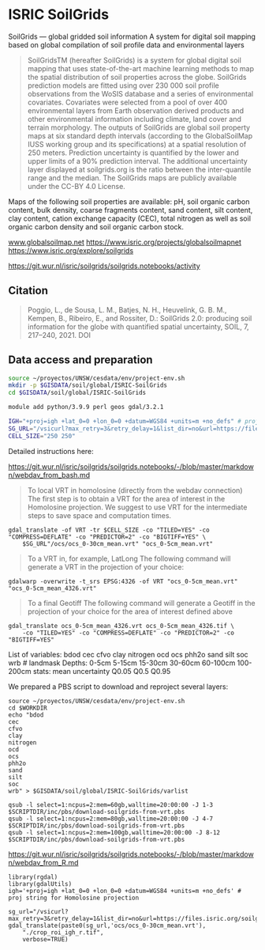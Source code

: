 # ISRIC SoilGrids

SoilGrids — global gridded soil information
A system for digital soil mapping based on global compilation of soil profile data and environmental layers

> SoilGridsTM (hereafter SoilGrids) is a system for global digital soil mapping that uses state-of-the-art machine learning methods to map the spatial distribution of soil properties across the globe. SoilGrids prediction models are fitted using over 230 000 soil profile observations from the WoSIS database and a series of environmental covariates. Covariates were selected from a pool of over 400 environmental layers from Earth observation derived products and other environmental information including climate, land cover and terrain morphology. The outputs of SoilGrids are global soil property maps at six standard depth intervals (according to the GlobalSoilMap IUSS working group and its specifications) at a spatial resolution of 250 meters. Prediction uncertainty is quantified by the lower and upper limits of a 90% prediction interval. The additional uncertainty layer displayed at soilgrids.org is the ratio between the inter-quantile range and the median. The SoilGrids maps are publicly available under the CC-BY 4.0 License.

Maps of the following soil properties are available: pH, soil organic carbon content, bulk density, coarse fragments content, sand content, silt content, clay content, cation exchange capacity (CEC), total nitrogen as well as soil organic carbon density and soil organic carbon stock.



www.globalsoilmap.net
https://www.isric.org/projects/globalsoilmapnet
https://www.isric.org/explore/soilgrids

https://git.wur.nl/isric/soilgrids/soilgrids.notebooks/activity


## Citation
> Poggio, L., de Sousa, L. M., Batjes, N. H., Heuvelink, G. B. M., Kempen, B., Ribeiro, E., and Rossiter, D.: SoilGrids 2.0: producing soil information for the globe with quantified spatial uncertainty, SOIL, 7, 217–240, 2021. DOI

## Data access and preparation


```sh
source ~/proyectos/UNSW/cesdata/env/project-env.sh
mkdir -p $GISDATA/soil/global/ISRIC-SoilGrids
cd $GISDATA/soil/global/ISRIC-SoilGrids

module add python/3.9.9 perl geos gdal/3.2.1

IGH="+proj=igh +lat_0=0 +lon_0=0 +datum=WGS84 +units=m +no_defs" # proj string for Homolosine projection
SG_URL="/vsicurl?max_retry=3&retry_delay=1&list_dir=no&url=https://files.isric.org/soilgrids/latest/data"
CELL_SIZE="250 250"

```

Detailed instructions here:

https://git.wur.nl/isric/soilgrids/soilgrids.notebooks/-/blob/master/markdown/webdav_from_bash.md

> To local VRT in homolosine (directly from the webdav connection)
> The first step is to obtain a VRT for the area of interest in the Homolosine projection. We suggest to use VRT for the intermediate steps to save space and computation times.
```{bash}
gdal_translate -of VRT -tr $CELL_SIZE -co "TILED=YES" -co "COMPRESS=DEFLATE" -co "PREDICTOR=2" -co "BIGTIFF=YES" \
    $SG_URL"/ocs/ocs_0-30cm_mean.vrt" "ocs_0-5cm_mean.vrt"
```

> To a VRT in, for example, LatLong
> The following command will generate a VRT in the projection of your choice:

```{bash}
gdalwarp -overwrite -t_srs EPSG:4326 -of VRT "ocs_0-5cm_mean.vrt" "ocs_0-5cm_mean_4326.vrt"
```

> To a final Geotiff
>The following command will generate a Geotiff in the projection of your choice for the area of interest defined above

```{bash}
gdal_translate ocs_0-5cm_mean_4326.vrt ocs_0-5cm_mean_4326.tif \
    -co "TILED=YES" -co "COMPRESS=DEFLATE" -co "PREDICTOR=2" -co "BIGTIFF=YES"
```

List of variables: bdod cec cfvo clay nitrogen ocd ocs phh2o sand silt soc wrb # landmask
Depths: 0-5cm 5-15cm 15-30cm  30-60cm 60-100cm 100-200cm
stats: mean uncertainty Q0.05 Q0.5 Q0.95

We prepared a PBS script to download and reproject several layers:

```{bash}
source ~/proyectos/UNSW/cesdata/env/project-env.sh
cd $WORKDIR
echo "bdod
cec
cfvo
clay
nitrogen
ocd
ocs
phh2o
sand
silt
soc
wrb" > $GISDATA/soil/global/ISRIC-SoilGrids/varlist

qsub -l select=1:ncpus=2:mem=60gb,walltime=20:00:00 -J 1-3 $SCRIPTDIR/inc/pbs/download-soilgrids-from-vrt.pbs
qsub -l select=1:ncpus=2:mem=80gb,walltime=20:00:00 -J 4-7 $SCRIPTDIR/inc/pbs/download-soilgrids-from-vrt.pbs
qsub -l select=1:ncpus=2:mem=100gb,walltime=20:00:00 -J 8-12 $SCRIPTDIR/inc/pbs/download-soilgrids-from-vrt.pbs

```



https://git.wur.nl/isric/soilgrids/soilgrids.notebooks/-/blob/master/markdown/webdav_from_R.md

```{r}
library(rgdal)
library(gdalUtils)
igh='+proj=igh +lat_0=0 +lon_0=0 +datum=WGS84 +units=m +no_defs' # proj string for Homolosine projection

sg_url="/vsicurl?max_retry=3&retry_delay=1&list_dir=no&url=https://files.isric.org/soilgrids/latest/data/"
gdal_translate(paste0(sg_url,'ocs/ocs_0-30cm_mean.vrt'),
    "./crop_roi_igh_r.tif",
    verbose=TRUE)

```
